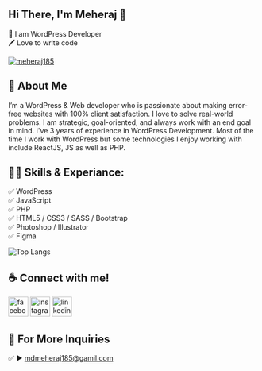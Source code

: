 ## Hi There, I'm Meheraj 👋

<p>
👑 I am WordPress Developer <br> 
🖊️ Love to write code <br> 

<p align="left"> <a href="https://developermeheraj.com/" target="blank"><img src="https://developermeheraj.com/wp-content/uploads/2023/06/developer-meheraj.png" alt="meheraj185" /></a> </p>

## 🚀 About Me
I’m a WordPress & Web developer who is passionate about making error-free websites with 100% client satisfaction. I love to solve real-world problems. I am strategic, goal-oriented, and always work with an end goal in mind. I've 3 years of experience in WordPress Development. Most of the time I work with WordPress but some technologies I enjoy working with include ReactJS, JS as well as PHP.

## 👨‍💻 Skills & Experiance: 
✅ WordPress <br> 
✅ JavaScript <br>
✅ PHP <br>
✅ HTML5 / CSS3 / SASS / Bootstrap <br>
✅ Photoshop / Illustrator <br>
✅ Figma <br>

![Top Langs](https://github-readme-stats.vercel.app/api/top-langs/?username=Meheraj18500&layout=compact)


## ☕ Connect with me!
[<img src='https://camo.githubusercontent.com/2d1ffa69dd491ebeca01b2098cf8233dd09950ff5895abccd5b455ca442abc59/68747470733a2f2f696d672e736869656c64732e696f2f62616467652f46616365626f6f6b2d3138373746323f7374796c653d666f722d7468652d6261646765266c6f676f3d66616365626f6f6b266c6f676f436f6c6f723d7768697465' alt='facebook' height='40'>](https://www.facebook.com/meheraj185/)  [<img src='https://camo.githubusercontent.com/b3d4671768bd0f9b6c8f410a25a96e0c5a4d135208d8910461e986f97e7985ab/68747470733a2f2f696d672e736869656c64732e696f2f62616467652f496e7374616772616d2d4534343035463f7374796c653d666f722d7468652d6261646765266c6f676f3d696e7374616772616d266c6f676f436f6c6f723d7768697465' alt='instagram' height='40'>](https://www.instagram.com/meheraj1850/)  [<img src='https://camo.githubusercontent.com/a80d00f23720d0bc9f55481cfcd77ab79e141606829cf16ec43f8cacc7741e46/68747470733a2f2f696d672e736869656c64732e696f2f62616467652f4c696e6b6564496e2d3030373742353f7374796c653d666f722d7468652d6261646765266c6f676f3d6c696e6b6564696e266c6f676f436f6c6f723d7768697465' alt='linkedin' height='40'>](https://www.linkedin.com/in/meheraj185/)  



## 📧 For More Inquiries 
✅  ► mdmeheraj185@gamil.com
